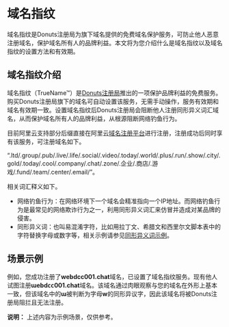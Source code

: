 # 域名指纹

域名指纹是Donuts注册局为旗下域名提供的免费域名保护服务，可防止他人恶意注册域名，保护域名所有人的品牌利益。本文将为您介绍什么是域名指纹以及域名指纹的设置方法和有效期。

## 域名指纹介绍

域名指纹（TrueName™）是[Donuts注册局](https://truename.domains/benefits/)推出的一项保护品牌利益的免费服务。购买Donuts注册局旗下的域名可自动设置该服务，无需手动操作，服务有效期和域名有效期一致。设置域名指纹后Donuts注册局会阻断他人注册同形异义词汇域名，从而保护域名所有人的品牌利益，从根源阻断网络钓鱼行为。

目前阿里云支持部分后缀直接在阿里云[域名注册平台](https://wanwang.aliyun.com/?spm=5176.19720258.J_8058803260.49.4b972c4aGAtJpL)进行注册，注册成功后同时享有该服务，可注册域名如下。

“.ltd/.group/.pub/.live/.life/.social/.video/.today/.world/.plus/.run/.show/.city/.gold/.today/.cool/.company/.chat/.zone/.企业/.商店/.游戏/.fund/.team/.center/.email/”。

相关词汇释义如下。

-   网络钓鱼行为：在网络环境下一个域名会精准指向一个IP地址。而网络钓鱼行为是最常见的网络欺诈行为之一，利用同形异义词汇来仿冒并造成对某品牌的侵害。
-   同形异义词：也叫易混淆字符，比如用拉丁文、希腊文和西里尔文脚本表中的字符替换字母或数字等，相关示例请参见[同形异义词示例](https://www.unicode.org/Public/security/8.0.0/confusables.txt)。

## 场景示例

例如，您成功注册了**webdcc001.chat**域名，已设置了域名指纹服务。现有他人试图注册**ɯebdᴄᴄ001.chat**域名。该域名通过肉眼观察与您的域名在外形上基本一致，但该域名中的**ɯ**被判断为字母**w**的同形异议字，因此该域名将被Donuts注册局阻拦且无法注册。

**说明：** 上述内容为示例场景，仅供参考。

